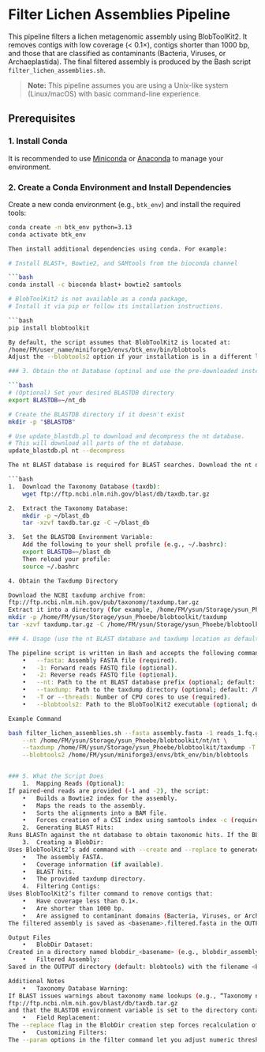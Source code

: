 # Filter Lichen Assemblies Pipeline

This pipeline filters a lichen metagenomic assembly using BlobToolKit2. It removes contigs with low coverage (< 0.1×), contigs shorter than 1000 bp, and those that are classified as contaminants (Bacteria, Viruses, or Archaeplastida). The final filtered assembly is produced by the Bash script `filter_lichen_assemblies.sh`.

> **Note:** This pipeline assumes you are using a Unix-like system (Linux/macOS) with basic command-line experience.

## Prerequisites

### 1. Install Conda

It is recommended to use [Miniconda](https://docs.conda.io/en/latest/miniconda.html) or [Anaconda](https://www.anaconda.com/products/distribution) to manage your environment.

### 2. Create a Conda Environment and Install Dependencies

Create a new conda environment (e.g., `btk_env`) and install the required tools:

```bash
conda create -n btk_env python=3.13
conda activate btk_env

Then install additional dependencies using conda. For example:

# Install BLAST+, Bowtie2, and SAMtools from the bioconda channel

```bash
conda install -c bioconda blast+ bowtie2 samtools

# BlobToolKit2 is not available as a conda package,
# Install it via pip or follow its installation instructions.

```bash
pip install blobtoolkit

By default, the script assumes that BlobToolKit2 is located at:
/home/FM/user_name/miniforge3/envs/btk_env/bin/blobtools
Adjust the --blobtools2 option if your installation is in a different location.

### 3. Obtain the nt Database (optinal and use the pre-downloaded instead)

```bash
# (Optional) Set your desired BLASTDB directory
export BLASTDB=~/nt_db

# Create the BLASTDB directory if it doesn't exist
mkdir -p "$BLASTDB"

# Use update_blastdb.pl to download and decompress the nt database.
# This will download all parts of the nt database.
update_blastdb.pl nt --decompress

The nt BLAST database is required for BLAST searches. Download the nt database prefix and the taxonomy database (optinal):

```bash
1.	Download the Taxonomy Database (taxdb):
    wget ftp://ftp.ncbi.nlm.nih.gov/blast/db/taxdb.tar.gz

2.	Extract the Taxonomy Database:
    mkdir -p ~/blast_db
	tar -xzvf taxdb.tar.gz -C ~/blast_db

3.	Set the BLASTDB Environment Variable:
	Add the following to your shell profile (e.g., ~/.bashrc):
	export BLASTDB=~/blast_db
	Then reload your profile:
	source ~/.bashrc

4. Obtain the Taxdump Directory

Download the NCBI taxdump archive from:
ftp://ftp.ncbi.nlm.nih.gov/pub/taxonomy/taxdump.tar.gz
Extract it into a directory (for example, /home/FM/ysun/Storage/ysun_Phoebe/blobtoolkit/taxdump):
mkdir -p /home/FM/ysun/Storage/ysun_Phoebe/blobtoolkit/taxdump
tar -xzvf taxdump.tar.gz -C /home/FM/ysun/Storage/ysun_Phoebe/blobtoolkit/taxdump

### 4. Usage (use the nt BLAST database and taxdump location as default)

The pipeline script is written in Bash and accepts the following command-line options:
	•	--fasta: Assembly FASTA file (required).
	•	-1: Forward reads FASTQ file (optional).
	•	-2: Reverse reads FASTQ file (optional).
	•	--nt: Path to the nt BLAST database prefix (optional; default: /home/FM/ysun/Storage/ysun_Phoebe/blobtoolkit/nt/nt).
	•	--taxdump: Path to the taxdump directory (optional; default: /home/FM/ysun/Storage/ysun_Phoebe/blobtoolkit/taxdump).
	•	-T or --threads: Number of CPU cores to use (required).
	•	--blobtools2: Path to the BlobToolKit2 executable (optional; default: /home/FM/ysun/miniforge3/envs/btk_env/bin/blobtools).

Example Command

bash filter_lichen_assemblies.sh --fasta assembly.fasta -1 reads_1.fq.gz -2 reads_2.fq.gz \
    --nt /home/FM/ysun/Storage/ysun_Phoebe/blobtoolkit/nt/nt \
    --taxdump /home/FM/ysun/Storage/ysun_Phoebe/blobtoolkit/taxdump -T 20 \
    --blobtools2 /home/FM/ysun/miniforge3/envs/btk_env/bin/blobtools


### 5. What the Script Does
	1.	Mapping Reads (Optional):
If paired-end reads are provided (-1 and -2), the script:
	•	Builds a Bowtie2 index for the assembly.
	•	Maps the reads to the assembly.
	•	Sorts the alignments into a BAM file.
	•	Forces creation of a CSI index using samtools index -c (required by BlobToolKit2).
	2.	Generating BLAST Hits:
Runs BLASTn against the nt database to obtain taxonomic hits. If the BLAST output file already exists, this step is skipped.
	3.	Creating a BlobDir:
Uses BlobToolKit2’s add command with --create and --replace to generate a BlobDir dataset from:
	•	The assembly FASTA.
	•	Coverage information (if available).
	•	BLAST hits.
	•	The provided taxdump directory.
	4.	Filtering Contigs:
Uses BlobToolKit2’s filter command to remove contigs that:
	•	Have coverage less than 0.1×.
	•	Are shorter than 1000 bp.
	•	Are assigned to contaminant domains (Bacteria, Viruses, or Archaeplastida).
The filtered assembly is saved as <basename>.filtered.fasta in the OUTPUT directory.

Output Files
	•	BlobDir Dataset:
Created in a directory named blobdir_<basename> (e.g., blobdir_assembly).
	•	Filtered Assembly:
Saved in the OUTPUT directory (default: blobtools) with the filename <basename>.filtered.fasta.

Additional Notes
	•	Taxonomy Database Warning:
If BLAST issues warnings about taxonomy name lookups (e.g., “Taxonomy name lookup from taxid requires installation of taxdb database…”), ensure that you have downloaded and extracted taxdb.tar.gz from
ftp://ftp.ncbi.nlm.nih.gov/blast/db/taxdb.tar.gz
and that the BLASTDB environment variable is set to the directory containing these files.
	•	Field Replacement:
The --replace flag in the BlobDir creation step forces recalculation of taxonomy fields if they already exist. Remove it if you want to preserve existing field values.
	•	Customizing Filters:
The --param options in the filter command let you adjust numeric thresholds (e.g., for coverage and contig length) and to exclude contigs based on taxonomy. Modify these parameters as needed.